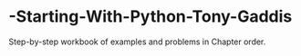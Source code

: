 # -Starting-With-Python-Tony-Gaddis
Step-by-step workbook of examples and problems in Chapter order.
